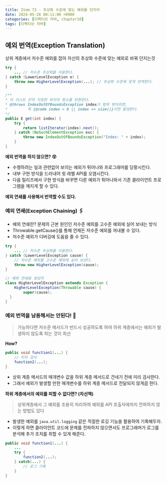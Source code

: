 ```yaml
---
title: Item 73 - 추상화 수준에 맞는 예외를 던지라
date: 2024-05-26 00:11:00 +0900
categories: [이펙티브 자바, chapter10]
tags: [이펙티브 자바]
---
```


## **예외 번역(Exception Translation)**

상위 계층에서 저수준 예외를 잡아 자신의 추상화 수준에 맞는 예외로 바꿔 던지는것

```java
try {
    ... // 저수준 추상화를 이용한다.
} catch (LowerLevelException e) {
    throw new HigherLevelException(...); // 추상화 수준에 맞게 번역한다.
}
```

```java
/**
* 이 리스트 안의 지정한 위치의 원소를 반환한다.
* @throws IndexOutOfBoundsException index가 범위 밖이라면,
*         즉 {@code index < 0 || index >= size()}이면 발생한다.
*/
public E get(int index) {
    try {
        return listIterator(index).next();
    } catch (NoSuchElementException exc) {
        throw new IndexOutOfBoundsException("Index: " + index);
    }
}
```

**예외 번역을 하지 않으면? 😵**

- 수행하려는 일과 관련없어 보이는 예외가 튀어나와 프로그래머를 당황시킨다.
- 내부 구현 방식을 드러내어 윗 레벨 API를 오염시킨다.
- 다음 릴리즈에서 구현 방식을 바꾸면 다른 예외가 튀어나와서 기존 클라이언트 프로그램을 깨지게 할 수 있다.

**예외 연쇄를 사용해서 번역할 수도 있다.**

### **예외 연쇄(Exception Chaining) 🖇**

- 예외 연쇄란? 문제의 근본 원인인 저수준 예외를 고수준 예외에 실어 보내는 방식
- Throwable.getCause()를 통해 언제든 저수준 예외를 꺼내볼 수 있다.
- 저수준 예외가 디버깅에 도움을 줄 수 있다.

```java
try {
    ... // 저수준 추상화를 이용한다.
} catch (LowerLevelException cause) {
    // 저수준 예외를 고수준 예외에 실어 보낸다.
    throw new HigherLevelException(cause);
}
```

```java
// 예외 연쇄용 생성자
class HigherLevelException extends Exception {
    HigherLevelException(Throwable cause) {
        super(cause);
  }
}
```

### **예외 번역을 남용해서는 안된다! 🙅**

> 가능하다면 저수준 메서드가 반드시 성공하도록 하여 하위 계층에서는 예외가 발생하지 않도록 하는 것이 최선

**How?**

```java
public void function1(...) {
    // 미리 검사
    function2(...);
}
```
- 상위 계층 메서드의 매개변수 값을 하위 계층 메서드로 건네기 전에 미리 검사한다.
- 그래서 예외가 발생할 만한 매개변수를 하위 계층 메서드로 전달되지 않게끔 한다.

**하위 계층에서의 예외를 피할 수 없다면? (차선책)**

> 상위계층에서 그 예외를 조용히 처리하여 예외를 API 호출자에까지 전파하지 않는 방법도 있다

- 발생한 예외를 `java.util.logging` 같은 적절한 로깅 기능을 활용하여 기록해두자.
- 이렇게 하면 클라이언트 코드에 문제를 전파하지 않으면서도 프로그래머가 로그를 분석해 추가 조치를 취할 수 있게 해준다.

```java
public void function1(...) {
    ...
    try {
        function2(...);
    } catch(...) {
        // 로그 기록
    }
}
```
